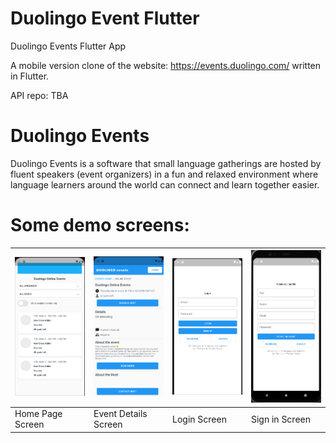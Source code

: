 # Duolingo Event Flutter

Duolingo Events Flutter App

A mobile version clone of the website: https://events.duolingo.com/ written in Flutter.

API repo: TBA


# Duolingo Events
Duolingo Events is a software that small language gatherings are hosted by fluent speakers (event organizers) in a fun and relaxed environment where language learners around the world can connect and learn together easier.

# Some demo screens:
| <img src="https://github.com/nguyenquan123vn/duolingo_event_flutter/blob/master/assets/Screenshot/All_events.PNG" width="200"> | <img src="https://github.com/nguyenquan123vn/duolingo_event_flutter/blob/master/assets/Screenshot/Event_details.PNG" width="200"> | <img src="https://github.com/nguyenquan123vn/duolingo_event_flutter/blob/master/assets/Screenshot/Login.PNG" width="200"> | <img src="https://github.com/nguyenquan123vn/duolingo_event_flutter/blob/master/assets/Screenshot/signin.PNG" width="200">
| --- | --- | --- | --- |
| Home Page Screen | Event Details Screen | Login Screen | Sign in Screen

